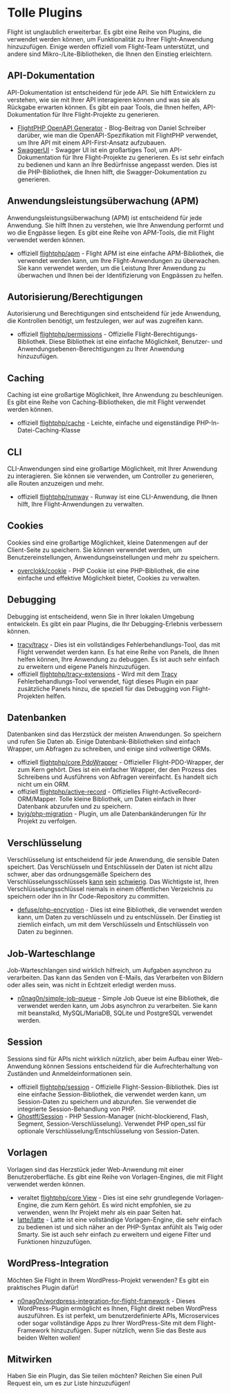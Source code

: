 # Tolle Plugins

Flight ist unglaublich erweiterbar. Es gibt eine Reihe von Plugins, die verwendet werden können, um Funktionalität zu Ihrer Flight-Anwendung hinzuzufügen. Einige werden offiziell vom Flight-Team unterstützt, und andere sind Mikro-/Lite-Bibliotheken, die Ihnen den Einstieg erleichtern.

## API-Dokumentation

API-Dokumentation ist entscheidend für jede API. Sie hilft Entwicklern zu verstehen, wie sie mit Ihrer API interagieren können und was sie als Rückgabe erwarten können. Es gibt ein paar Tools, die Ihnen helfen, API-Dokumentation für Ihre Flight-Projekte zu generieren.

- [FlightPHP OpenAPI Generator](https://dev.to/danielsc/define-generate-and-implement-an-api-first-approach-with-openapi-generator-and-flightphp-1fb3) - Blog-Beitrag von Daniel Schreiber darüber, wie man die OpenAPI-Spezifikation mit FlightPHP verwendet, um Ihre API mit einem API-First-Ansatz aufzubauen.
- [SwaggerUI](https://github.com/zircote/swagger-php) - Swagger UI ist ein großartiges Tool, um API-Dokumentation für Ihre Flight-Projekte zu generieren. Es ist sehr einfach zu bedienen und kann an Ihre Bedürfnisse angepasst werden. Dies ist die PHP-Bibliothek, die Ihnen hilft, die Swagger-Dokumentation zu generieren.

## Anwendungsleistungsüberwachung (APM)

Anwendungsleistungsüberwachung (APM) ist entscheidend für jede Anwendung. Sie hilft Ihnen zu verstehen, wie Ihre Anwendung performt und wo die Engpässe liegen. Es gibt eine Reihe von APM-Tools, die mit Flight verwendet werden können.
- <span class="badge bg-primary">offiziell</span> [flightphp/apm](/awesome-plugins/apm) - Flight APM ist eine einfache APM-Bibliothek, die verwendet werden kann, um Ihre Flight-Anwendungen zu überwachen. Sie kann verwendet werden, um die Leistung Ihrer Anwendung zu überwachen und Ihnen bei der Identifizierung von Engpässen zu helfen.

## Autorisierung/Berechtigungen

Autorisierung und Berechtigungen sind entscheidend für jede Anwendung, die Kontrollen benötigt, um festzulegen, wer auf was zugreifen kann.

- <span class="badge bg-primary">offiziell</span> [flightphp/permissions](/awesome-plugins/permissions) - Offizielle Flight-Berechtigungs-Bibliothek. Diese Bibliothek ist eine einfache Möglichkeit, Benutzer- und Anwendungsebenen-Berechtigungen zu Ihrer Anwendung hinzuzufügen. 

## Caching

Caching ist eine großartige Möglichkeit, Ihre Anwendung zu beschleunigen. Es gibt eine Reihe von Caching-Bibliotheken, die mit Flight verwendet werden können.

- <span class="badge bg-primary">offiziell</span> [flightphp/cache](/awesome-plugins/php-file-cache) - Leichte, einfache und eigenständige PHP-In-Datei-Caching-Klasse

## CLI

CLI-Anwendungen sind eine großartige Möglichkeit, mit Ihrer Anwendung zu interagieren. Sie können sie verwenden, um Controller zu generieren, alle Routen anzuzeigen und mehr.

- <span class="badge bg-primary">offiziell</span> [flightphp/runway](/awesome-plugins/runway) - Runway ist eine CLI-Anwendung, die Ihnen hilft, Ihre Flight-Anwendungen zu verwalten.

## Cookies

Cookies sind eine großartige Möglichkeit, kleine Datenmengen auf der Client-Seite zu speichern. Sie können verwendet werden, um Benutzereinstellungen, Anwendungseinstellungen und mehr zu speichern.

- [overclokk/cookie](/awesome-plugins/php-cookie) - PHP Cookie ist eine PHP-Bibliothek, die eine einfache und effektive Möglichkeit bietet, Cookies zu verwalten.

## Debugging

Debugging ist entscheidend, wenn Sie in Ihrer lokalen Umgebung entwickeln. Es gibt ein paar Plugins, die Ihr Debugging-Erlebnis verbessern können.

- [tracy/tracy](/awesome-plugins/tracy) - Dies ist ein vollständiges Fehlerbehandlungs-Tool, das mit Flight verwendet werden kann. Es hat eine Reihe von Panels, die Ihnen helfen können, Ihre Anwendung zu debuggen. Es ist auch sehr einfach zu erweitern und eigene Panels hinzuzufügen.
- <span class="badge bg-primary">offiziell</span> [flightphp/tracy-extensions](/awesome-plugins/tracy-extensions) - Wird mit dem [Tracy](/awesome-plugins/tracy) Fehlerbehandlungs-Tool verwendet, fügt dieses Plugin ein paar zusätzliche Panels hinzu, die speziell für das Debugging von Flight-Projekten helfen.

## Datenbanken

Datenbanken sind das Herzstück der meisten Anwendungen. So speichern und rufen Sie Daten ab. Einige Datenbank-Bibliotheken sind einfach Wrapper, um Abfragen zu schreiben, und einige sind vollwertige ORMs.

- <span class="badge bg-primary">offiziell</span> [flightphp/core PdoWrapper](/learn/pdo-wrapper) - Offizieller Flight-PDO-Wrapper, der zum Kern gehört. Dies ist ein einfacher Wrapper, der den Prozess des Schreibens und Ausführens von Abfragen vereinfacht. Es handelt sich nicht um ein ORM.
- <span class="badge bg-primary">offiziell</span> [flightphp/active-record](/awesome-plugins/active-record) - Offizielles Flight-ActiveRecord-ORM/Mapper. Tolle kleine Bibliothek, um Daten einfach in Ihrer Datenbank abzurufen und zu speichern.
- [byjg/php-migration](/awesome-plugins/migrations) - Plugin, um alle Datenbankänderungen für Ihr Projekt zu verfolgen.

## Verschlüsselung

Verschlüsselung ist entscheidend für jede Anwendung, die sensible Daten speichert. Das Verschlüsseln und Entschlüsseln der Daten ist nicht allzu schwer, aber das ordnungsgemäße Speichern des Verschlüsselungsschlüssels [kann](https://stackoverflow.com/questions/6767839/where-should-i-store-an-encryption-key-for-php#:~:text=Write%20a%20php%20config%20file%20and%20store%20it,folder%20is%20not%20accessible%20to%20the%20end%20user.) [sein](https://www.reddit.com/r/PHP/comments/luqsn/the_encryption_key_where_do_you_store_it/) [schwierig](https://security.stackexchange.com/questions/48047/location-to-store-an-encryption-key). Das Wichtigste ist, Ihren Verschlüsselungsschlüssel niemals in einem öffentlichen Verzeichnis zu speichern oder ihn in Ihr Code-Repository zu committen.

- [defuse/php-encryption](/awesome-plugins/php-encryption) - Dies ist eine Bibliothek, die verwendet werden kann, um Daten zu verschlüsseln und zu entschlüsseln. Der Einstieg ist ziemlich einfach, um mit dem Verschlüsseln und Entschlüsseln von Daten zu beginnen.

## Job-Warteschlange

Job-Warteschlangen sind wirklich hilfreich, um Aufgaben asynchron zu verarbeiten. Das kann das Senden von E-Mails, das Verarbeiten von Bildern oder alles sein, was nicht in Echtzeit erledigt werden muss.

- [n0nag0n/simple-job-queue](/awesome-plugins/simple-job-queue) - Simple Job Queue ist eine Bibliothek, die verwendet werden kann, um Jobs asynchron zu verarbeiten. Sie kann mit beanstalkd, MySQL/MariaDB, SQLite und PostgreSQL verwendet werden.

## Session

Sessions sind für APIs nicht wirklich nützlich, aber beim Aufbau einer Web-Anwendung können Sessions entscheidend für die Aufrechterhaltung von Zuständen und Anmeldeinformationen sein.

- <span class="badge bg-primary">offiziell</span> [flightphp/session](/awesome-plugins/session) - Offizielle Flight-Session-Bibliothek. Dies ist eine einfache Session-Bibliothek, die verwendet werden kann, um Session-Daten zu speichern und abzurufen. Sie verwendet die integrierte Session-Behandlung von PHP.
- [Ghostff/Session](/awesome-plugins/ghost-session) - PHP Session-Manager (nicht-blockierend, Flash, Segment, Session-Verschlüsselung). Verwendet PHP open_ssl für optionale Verschlüsselung/Entschlüsselung von Session-Daten.

## Vorlagen

Vorlagen sind das Herzstück jeder Web-Anwendung mit einer Benutzeroberfläche. Es gibt eine Reihe von Vorlagen-Engines, die mit Flight verwendet werden können.

- <span class="badge bg-warning">veraltet</span> [flightphp/core View](/learn#views) - Dies ist eine sehr grundlegende Vorlagen-Engine, die zum Kern gehört. Es wird nicht empfohlen, sie zu verwenden, wenn Ihr Projekt mehr als ein paar Seiten hat.
- [latte/latte](/awesome-plugins/latte) - Latte ist eine vollständige Vorlagen-Engine, die sehr einfach zu bedienen ist und sich näher an der PHP-Syntax anfühlt als Twig oder Smarty. Sie ist auch sehr einfach zu erweitern und eigene Filter und Funktionen hinzuzufügen.

## WordPress-Integration

Möchten Sie Flight in Ihrem WordPress-Projekt verwenden? Es gibt ein praktisches Plugin dafür!

- [n0nag0n/wordpress-integration-for-flight-framework](/awesome-plugins/n0nag0n_wordpress) - Dieses WordPress-Plugin ermöglicht es Ihnen, Flight direkt neben WordPress auszuführen. Es ist perfekt, um benutzerdefinierte APIs, Microservices oder sogar vollständige Apps zu Ihrer WordPress-Site mit dem Flight-Framework hinzuzufügen. Super nützlich, wenn Sie das Beste aus beiden Welten wollen!

## Mitwirken

Haben Sie ein Plugin, das Sie teilen möchten? Reichen Sie einen Pull Request ein, um es zur Liste hinzuzufügen!